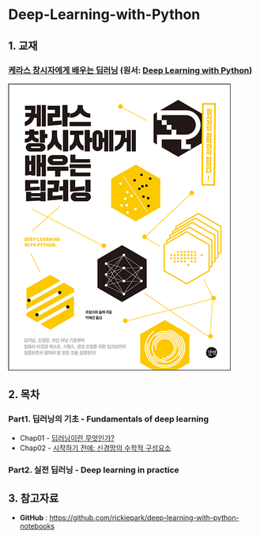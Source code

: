 # Deep-Learning-with-Python



## 1. 교재

###  [케라스 창시자에게 배우는 딥러닝](http://www.yes24.com/24/Goods/65050162?Acode=101) (원서: [Deep Learning with Python](https://www.manning.com/books/deep-learning-with-python))

![](./cover.jpg)





## 2. 목차

### Part1. 딥러닝의 기초 - Fundamentals of deep learning

- Chap01 - [딥러닝이란 무엇인가?](https://github.com/ExcelsiorCJH/Deep-Learning-with-Python/blob/master/Chap01-what_is_deep_learning/Chap01-what_is_deep_learning.md)
- Chap02 - [시작하기 전에: 신경망의 수학적 구성요소](https://github.com/ExcelsiorCJH/Deep-Learning-with-Python/blob/master/Chap02-mathematical_building_blocks_of_neural_networks/Chap02-mathematical_building_blocks_of_neural_networks.ipynb)

### Part2. 실전 딥러닝 - Deep learning in practice


## 3. 참고자료

- **GitHub** : https://github.com/rickiepark/deep-learning-with-python-notebooks